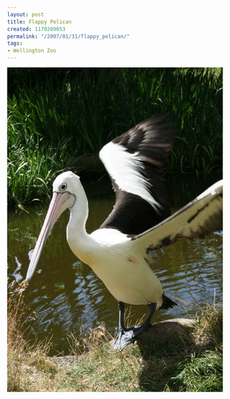 ```yaml
---
layout: post
title: Flappy Pelican
created: 1170209053
permalink: "/2007/01/31/flappy_pelican/"
tags:
- Wellington Zoo
---
```


<img src="/image/images/IMG_3387.JPG"/>


